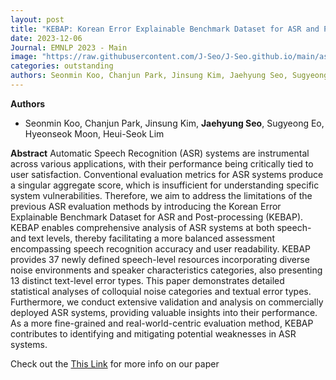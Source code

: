 ```yaml
---
layout: post
title: "KEBAP: Korean Error Explainable Benchmark Dataset for ASR and Post-processing"
date: 2023-12-06
Journal: EMNLP 2023 - Main
image: "https://raw.githubusercontent.com/J-Seo/J-Seo.github.io/main/assets/img/emnlp2023.png"
categories: outstanding
authors: Seonmin Koo, Chanjun Park, Jinsung Kim, Jaehyung Seo, Sugyeong Eo, Hyeonseok Moon, Heui-Seok Lim
---
```

**Authors**
- Seonmin Koo, Chanjun Park, Jinsung Kim, **Jaehyung Seo**, Sugyeong Eo, Hyeonseok Moon, Heui-Seok Lim

**Abstract**
Automatic Speech Recognition (ASR) systems are instrumental across various applications, with their performance being critically tied to user satisfaction. Conventional evaluation metrics for ASR systems produce a singular aggregate score, which is insufficient for understanding specific system vulnerabilities. Therefore, we aim to address the limitations of the previous ASR evaluation methods by introducing the Korean Error Explainable Benchmark Dataset for ASR and Post-processing (KEBAP). KEBAP enables comprehensive analysis of ASR systems at both speech-and text levels, thereby facilitating a more balanced assessment encompassing speech recognition accuracy and user readability. KEBAP provides 37 newly defined speech-level resources incorporating diverse noise environments and speaker characteristics categories, also presenting 13 distinct text-level error types. This paper demonstrates detailed statistical analyses of colloquial noise categories and textual error types. Furthermore, we conduct extensive validation and analysis on commercially deployed ASR systems, providing valuable insights into their performance. As a more fine-grained and real-world-centric evaluation method, KEBAP contributes to identifying and mitigating potential weaknesses in ASR systems.

Check out the [This Link][DOI] for more info on our paper

[DOI]: https://aclanthology.org/2023.emnlp-main.292.pdf
